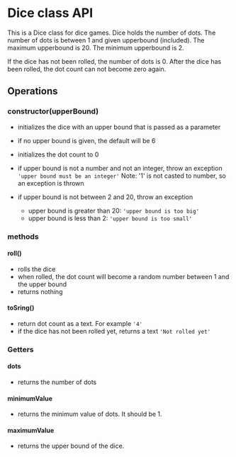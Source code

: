 # Dice class API

This is a Dice class for dice games. Dice holds the number of dots. The number of dots is between 1 and given upperbound (included). The maximum upperbound is 20. The minimum upperbound is 2.

If the dice has not been rolled, the number of dots is 0. After the dice has been rolled, the dot count can not become zero again.

## Operations

### **constructor(upperBound)**

- initializes the dice with an upper bound that is passed as a parameter
- if no upper bound is given, the default will be 6
- initializes the dot count to 0

- if upper bound is not a number and not an integer, throw an exception `'upper bound must be an integer'`
  Note: '1' is not casted to number, so an exception is thrown

- if upper bound is not between 2 and 20, throw an exception
  - upper bound is greater than 20: `'upper bound is too big'`
  - upper bound is less than 2: `'upper bound is too small'`

### methods

#### **roll()**

- rolls the dice
- when rolled, the dot count will become a random number between 1 and the upper bound
- returns nothing

#### **toSring()**

- return dot count as a text. For example `'4'`
- if the dice has not been rolled yet, returns a text `'Not rolled yet'`

### Getters

#### **dots**

- returns the number of dots

#### **minimumValue**

- returns the minimum value of dots. It should be 1.

#### **maximumValue**

- returns the upper bound of the dice.

